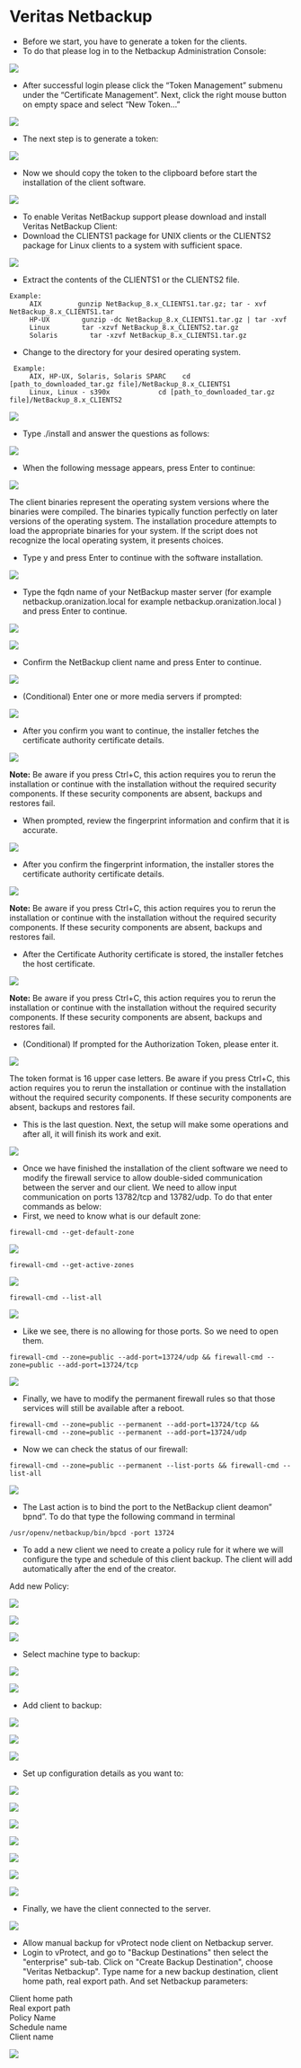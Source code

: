 # Veritas Netbackup

* Before we start, you have to generate a token for the clients.
* To do that please log in to the Netbackup Administration Console:

![](../../../.gitbook/assets/enterprise-backup-providers-veritas-netbackup-setup-01.png)

* After successful login please click the “Token Management” submenu under the “Certificate Management”. Next, click the right mouse button on empty space and select “New Token…”

![](../../../.gitbook/assets/enterprise-backup-providers-veritas-netbackup-setup-02%20%281%29.png)

* The next step is to generate a token:

![](../../../.gitbook/assets/enterprise-backup-providers-veritas-netbackup-setup-03%20%281%29%20%281%29%20%281%29%20%281%29.png)

* Now we should copy the token to the clipboard before start the installation of the client software.

![](../../../.gitbook/assets/enterprise-backup-providers-veritas-netbackup-setup-04%20%281%29%20%281%29.png)

* To enable Veritas NetBackup support please download and install Veritas NetBackup Client:
* Download the CLIENTS1 package for UNIX clients or the CLIENTS2 package for Linux clients to a system with sufficient space.

![](../../../.gitbook/assets/enterprise-backup-providers-veritas-netbackup-setup-05%20%281%29.png)

* Extract the contents of the CLIENTS1 or the CLIENTS2 file.

```text
Example:
     AIX         gunzip NetBackup_8.x_CLIENTS1.tar.gz; tar - xvf NetBackup_8.x_CLIENTS1.tar
     HP-UX        gunzip -dc NetBackup_8.x_CLIENTS1.tar.gz | tar -xvf
     Linux        tar -xzvf NetBackup_8.x_CLIENTS2.tar.gz
     Solaris        tar -xzvf NetBackup_8.x_CLIENTS1.tar.gz
```

* Change to the directory for your desired operating system.

```text
 Example:
     AIX, HP-UX, Solaris, Solaris SPARC    cd [path_to_downloaded_tar.gz file]/NetBackup_8.x_CLIENTS1
     Linux, Linux - s390x            cd [path_to_downloaded_tar.gz file]/NetBackup_8.x_CLIENTS2
```

![](../../../.gitbook/assets/enterprise-backup-providers-veritas-netbackup-setup-06%20%281%29%20%282%29%20%282%29%20%282%29%20%282%29%20%282%29.png)

* Type ./install and answer the questions as follows:

![](../../../.gitbook/assets/enterprise-backup-providers-veritas-netbackup-setup-07.png)

* When the following message appears, press Enter to continue:

![](../../../.gitbook/assets/enterprise-backup-providers-veritas-netbackup-setup-08%20%281%29.png)

The client binaries represent the operating system versions where the binaries were compiled. The binaries typically function perfectly on later versions of the operating system. The installation procedure attempts to load the appropriate binaries for your system. If the script does not recognize the local operating system, it presents choices.

* Type y and press Enter to continue with the software installation.

![](../../../.gitbook/assets/enterprise-backup-providers-veritas-netbackup-setup-09%20%281%29.png)

* Type the fqdn name of your NetBackup master server \(for example netbackup.oranization.local for example netbackup.oranization.local \) and press Enter to continue.

![](../../../.gitbook/assets/enterprise-backup-providers-veritas-netbackup-setup-10%20%281%29%20%281%29.png)

![](../../../.gitbook/assets/enterprise-backup-providers-veritas-netbackup-setup-11.png)

* Confirm the NetBackup client name and press Enter to continue.

![](../../../.gitbook/assets/enterprise-backup-providers-veritas-netbackup-setup-12%20%281%29.png)

* \(Conditional\) Enter one or more media servers if prompted:

![](../../../.gitbook/assets/enterprise-backup-providers-veritas-netbackup-setup-13%20%281%29%20%281%29.png)

* After you confirm you want to continue, the installer fetches the certificate authority certificate details.

![](../../../.gitbook/assets/enterprise-backup-providers-veritas-netbackup-setup-14.png)

**Note:** Be aware if you press Ctrl+C, this action requires you to rerun the installation or continue with the installation without the required security components. If these security components are absent, backups and restores fail.

* When prompted, review the fingerprint information and confirm that it is accurate.

![](../../../.gitbook/assets/enterprise-backup-providers-veritas-netbackup-setup-15%20%281%29%20%281%29.png)

* After you confirm the fingerprint information, the installer stores the certificate authority certificate details.

![](../../../.gitbook/assets/enterprise-backup-providers-veritas-netbackup-setup-16%20%281%29.png)

**Note:** Be aware if you press Ctrl+C, this action requires you to rerun the installation or continue with the installation without the required security components. If these security components are absent, backups and restores fail.

* After the Certificate Authority certificate is stored, the installer fetches the host certificate.

![](../../../.gitbook/assets/enterprise-backup-providers-veritas-netbackup-setup-17%20%281%29.png)

**Note:** Be aware if you press Ctrl+C, this action requires you to rerun the installation or continue with the installation without the required security components. If these security components are absent, backups and restores fail.

* \(Conditional\) If prompted for the Authorization Token, please enter it.

![](../../../.gitbook/assets/enterprise-backup-providers-veritas-netbackup-setup-18%20%281%29%20%281%29.png)

The token format is 16 upper case letters. Be aware if you press Ctrl+C, this action requires you to rerun the installation or continue with the installation without the required security components. If these security components are absent, backups and restores fail.

* This is the last question. Next, the setup will make some operations and after all, it will finish its work and exit.

![](../../../.gitbook/assets/enterprise-backup-providers-veritas-netbackup-setup-19.png)

* Once we have finished the installation of the client software we need to modify the firewall service to allow double-sided communication between the server and our client. We need to allow input communication on ports 13782/tcp and 13782/udp. To do that enter commands as below:
* First, we need to know what is our default zone:

```text
firewall-cmd --get-default-zone
```

![](../../../.gitbook/assets/enterprise-backup-providers-veritas-netbackup-setup-20%20%281%29.png)

```text
firewall-cmd --get-active-zones
```

![](../../../.gitbook/assets/enterprise-backup-providers-veritas-netbackup-setup-21.png)

```text
firewall-cmd --list-all
```

![](../../../.gitbook/assets/enterprise-backup-providers-veritas-netbackup-setup-22.png)

* Like we see, there is no allowing for those ports. So we need to open them.

```text
firewall-cmd --zone=public --add-port=13724/udp && firewall-cmd --zone=public --add-port=13724/tcp
```

![](../../../.gitbook/assets/enterprise-backup-providers-veritas-netbackup-setup-23%20%281%29.png)

* Finally, we have to modify the permanent firewall rules so that those services will still be available after a reboot.

```text
firewall-cmd --zone=public --permanent --add-port=13724/tcp && firewall-cmd --zone=public --permanent --add-port=13724/udp
```

* Now we can check the status of our firewall:

```text
firewall-cmd --zone=public --permanent --list-ports && firewall-cmd --list-all
```

![](../../../.gitbook/assets/enterprise-backup-providers-veritas-netbackup-setup-25%20%281%29%20%281%29%20%281%29%20%281%29%20%281%29.png)

* The Last action is to bind the port to the NetBackup client deamon” bpnd”. To do that type the following command in terminal

```text
/usr/openv/netbackup/bin/bpcd -port 13724
```

* To add a new client we need to create a policy rule for it where we will configure the type and schedule of this client backup. The client will add automatically after the end of the creator.

Add new Policy:

![](../../../.gitbook/assets/enterprise-backup-providers-veritas-netbackup-setup-26%20%282%29%20%282%29%20%282%29%20%282%29.png)

![](../../../.gitbook/assets/enterprise-backup-providers-veritas-netbackup-setup-27%20%281%29.png)

![](../../../.gitbook/assets/enterprise-backup-providers-veritas-netbackup-setup-28%20%281%29.png)

* Select machine type to backup:

![](../../../.gitbook/assets/enterprise-backup-providers-veritas-netbackup-setup-29%20%281%29%20%281%29.png)

![](../../../.gitbook/assets/enterprise-backup-providers-veritas-netbackup-setup-30%20%281%29.png)

* Add client to backup:

![](../../../.gitbook/assets/enterprise-backup-providers-veritas-netbackup-setup-31%20%281%29.png)

![](../../../.gitbook/assets/enterprise-backup-providers-veritas-netbackup-setup-32.png)

![](../../../.gitbook/assets/enterprise-backup-providers-veritas-netbackup-setup-33.png)

* Set up configuration details as you want to:

![](../../../.gitbook/assets/enterprise-backup-providers-veritas-netbackup-setup-34.png)

![](../../../.gitbook/assets/enterprise-backup-providers-veritas-netbackup-setup-35%20%281%29%20%281%29.png)

![](../../../.gitbook/assets/enterprise-backup-providers-veritas-netbackup-setup-36%20%281%29%20%281%29%20%281%29%20%281%29%20%281%29.png)

![](../../../.gitbook/assets/enterprise-backup-providers-veritas-netbackup-setup-37%20%281%29%20%281%29.png)

![](../../../.gitbook/assets/enterprise-backup-providers-veritas-netbackup-setup-38%20%281%29.png)

![](../../../.gitbook/assets/enterprise-backup-providers-veritas-netbackup-setup-39%20%281%29.png)

![](../../../.gitbook/assets/enterprise-backup-providers-veritas-netbackup-setup-40%20%281%29%20%281%29%20%281%29.png)

* Finally, we have the client connected to the server.

![](../../../.gitbook/assets/enterprise-backup-providers-veritas-netbackup-setup-41%20%281%29.png)

* Allow manual backup for vProtect node client on Netbackup server.
* Login to vProtect, and go to "Backup Destinations" then select the "enterprise" sub-tab. Click on "Create Backup Destination", choose "Veritas Netbackup". Type name for a new backup destination, client home path, real export path. And set Netbackup parameters:

Client home path  
Real export path  
Policy Name  
Schedule name  
Client name

![](../../../.gitbook/assets/backup-destinations-enterprise-netbackup.jpg)


